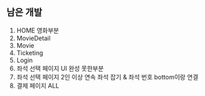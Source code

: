 <div>
  <h2>남은 개발</h2>
  <ol>
    <li>HOME 영화부분</li>
    <li>MovieDetail</li>
    <li>Movie</li>
    <li>Ticketing</li>
    <li>Login</li>
    <li>좌석 선택 페이지 UI 완성 못한부분</li>
    <li>좌석 선택 페이지 2인 이상 연속 좌석 잡기 & 좌석 번호 bottom이랑 연결</li>
    <li>결제 페이지 ALL</li>
  </ol>
</div>
